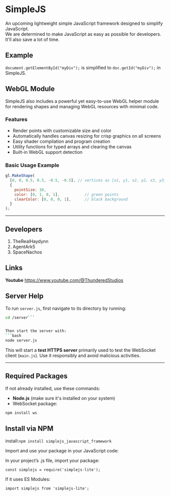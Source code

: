 # SimpleJS

An upcoming lightweight simple JavaScript framework designed to simplify JavaScript.  
We are determined to make JavaScript as easy as possible for developers. It'll also save a lot of time.

## Example

`document.getElementById("myDiv");` is simplified to `doc.getId("myDiv");` in SimpleJS.

## WebGL Module

SimpleJS also includes a powerful yet easy-to-use WebGL helper module for rendering shapes and managing WebGL resources with minimal code.

### Features

- Render points with customizable size and color  
- Automatically handles canvas resizing for crisp graphics on all screens  
- Easy shader compilation and program creation  
- Utility functions for typed arrays and clearing the canvas  
- Built-in WebGL support detection  

### Basic Usage Example

```js
gl.MakeShape(
  [0, 0, 0.5, 0.5, -0.5, -0.5], // vertices as [x1, y1, x2, y2, x3, y3]
  {
    pointSize: 10,
    color: [0, 1, 0, 1],           // green points
    clearColor: [0, 0, 0, 1],      // black background
  }
);
```

---

## Developers

1. TheRealHaydynn  
2. AgentArk5  
3. SpaceNachos  

## Links

**Youtube** https://www.youtube.com/@ThunderedStudios

## Server Help

To run `server.js`, first navigate to its directory by running:  
```bash
cd /server```


Then start the server with:  
```bash
node server.js
```

This will start a **test HTTPS server** primarily used to test the WebSocket client (`main.js`). Use it responsibly and avoid malicious activities.

---

## Required Packages

If not already installed, use these commands:

- **Node.js** (make sure it's installed on your system)
- WebSocket package:  
```bash
npm install ws
```
## Install via NPM
install:```npm install simplejs_javascript_framework```

Import and use your package in your JavaScript code:

In your project’s .js file, import your package:

```const simplejs = require('simplejs-lite');```

If it uses ES Modules:

```import simplejs from 'simplejs-lite';```











